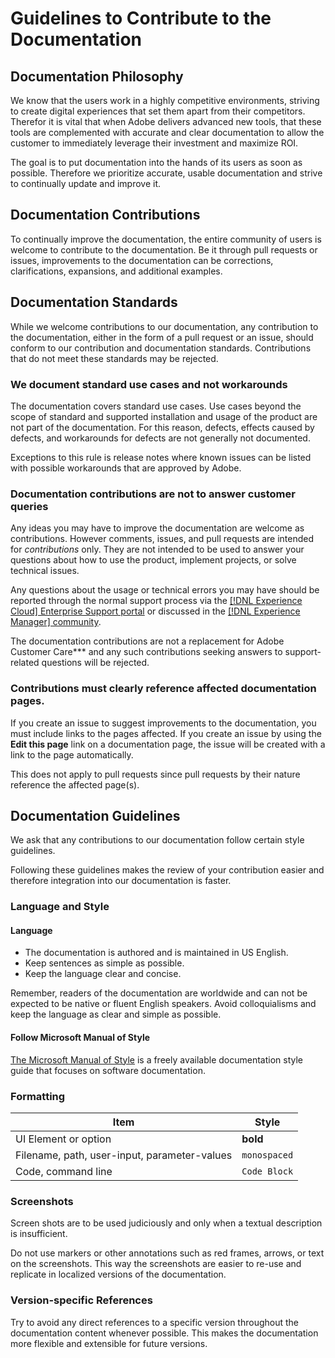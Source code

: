 # Guidelines to Contribute to the Documentation

## Documentation Philosophy

We know that the users work in a highly competitive environments, striving to create digital experiences that set them apart from their competitors. Therefor it is vital that when Adobe delivers advanced new tools, that these tools are complemented with accurate and clear documentation to allow the customer to immediately leverage their investment and maximize ROI.

The goal is to put documentation into the hands of its users as soon as possible. Therefore we prioritize accurate, usable documentation and strive to continually update and improve it.

## Documentation Contributions

To continually improve the documentation, the entire community of users is welcome to contribute to the documentation. Be it through pull requests or issues, improvements to the documentation can be corrections, clarifications, expansions, and additional examples.

## Documentation Standards

While we welcome contributions to our documentation, any contribution to the documentation, either in the form of a pull request or an issue, should conform to our contribution and documentation standards. Contributions that do not meet these standards may be rejected.

### We document standard use cases and not workarounds

The documentation covers standard use cases. Use cases beyond the scope of standard and supported installation and usage of the product are not part of the documentation. For this reason, defects, effects caused by defects, and workarounds for defects are not generally not documented.

Exceptions to this rule is release notes where known issues can be listed with possible workarounds that are approved by Adobe.

### Documentation contributions are not to answer customer queries

Any ideas you may have to improve the documentation are welcome as contributions. However comments, issues, and pull requests are intended for *contributions* only. They are not intended to be used to answer your questions about how to use the product, implement projects, or solve technical issues.

Any questions about the usage or technical errors you may have should be reported through the normal support process via the [[!DNL Experience Cloud] Enterprise Support portal](https://helpx.adobe.com/contact/enterprise-support.ec.html) or discussed in the [[!DNL Experience Manager] community](https://experienceleaguecommunities.adobe.com/t5/adobe-experience-manager/ct-p/adobe-experience-manager-community).

The documentation contributions are not a replacement for Adobe Customer Care*** and any such contributions seeking answers to support-related questions will be rejected.

### Contributions must clearly reference affected documentation pages.

If you create an issue to suggest improvements to the documentation, you must include links to the pages affected. If you create an issue by using the **Edit this page** link on a documentation page, the issue will be created with a link to the page automatically.

This does not apply to pull requests since pull requests by their nature reference the affected page(s).

## Documentation Guidelines

We ask that any contributions to our documentation follow certain style guidelines.

Following these guidelines makes the review of your contribution easier and therefore integration into our documentation is faster.

### Language and Style

#### Language

* The documentation is authored and is maintained in US English.
* Keep sentences as simple as possible.
* Keep the language clear and concise.

Remember, readers of the documentation are worldwide and can not be expected to be native or fluent English speakers. Avoid colloquialisms and keep the language as clear and simple as possible.

#### Follow Microsoft Manual of Style

[The Microsoft Manual of Style](https://docs.microsoft.com/en-us/style-guide/welcome/) is a freely available documentation style guide that focuses on software documentation.

### Formatting

|                     Item                     |      Style       |
| -------------------------------------------- | ---------------- |
| UI Element or option                         | **bold**         |
| Filename, path, user-input, parameter-values | `monospaced`     |
| Code, command line                           | ```Code Block``` |

### Screenshots

Screen shots are to be used judiciously and only when a textual description is insufficient.

Do not use markers or other annotations such as red frames, arrows, or text on the screenshots. This way the screenshots are easier to re-use and replicate in localized versions of the documentation.

### Version-specific References

Try to avoid any direct references to a specific version throughout the documentation content whenever possible. This makes the documentation more flexible and extensible for future versions.
